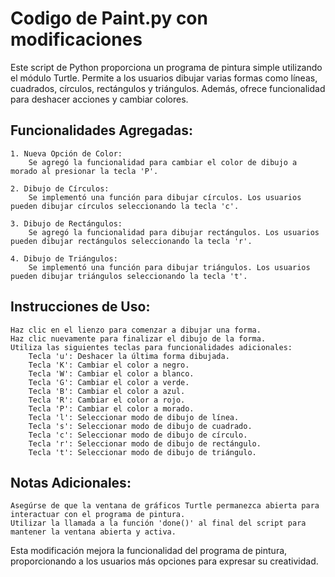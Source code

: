 # Codigo de Paint.py con modificaciones

Este script de Python proporciona un programa de pintura simple utilizando el módulo Turtle. Permite a los usuarios dibujar varias formas como líneas, cuadrados, círculos, rectángulos y triángulos. Además, ofrece funcionalidad para deshacer acciones y cambiar colores.

## Funcionalidades Agregadas:

    1. Nueva Opción de Color:
        Se agregó la funcionalidad para cambiar el color de dibujo a morado al presionar la tecla 'P'.

    2. Dibujo de Círculos:
        Se implementó una función para dibujar círculos. Los usuarios pueden dibujar círculos seleccionando la tecla 'c'.

    3. Dibujo de Rectángulos:
        Se agregó la funcionalidad para dibujar rectángulos. Los usuarios pueden dibujar rectángulos seleccionando la tecla 'r'.

    4. Dibujo de Triángulos:
        Se implementó una función para dibujar triángulos. Los usuarios pueden dibujar triángulos seleccionando la tecla 't'.

## Instrucciones de Uso:

    Haz clic en el lienzo para comenzar a dibujar una forma.
    Haz clic nuevamente para finalizar el dibujo de la forma.
    Utiliza las siguientes teclas para funcionalidades adicionales:
        Tecla 'u': Deshacer la última forma dibujada.
        Tecla 'K': Cambiar el color a negro.
        Tecla 'W': Cambiar el color a blanco.
        Tecla 'G': Cambiar el color a verde.
        Tecla 'B': Cambiar el color a azul.
        Tecla 'R': Cambiar el color a rojo.
        Tecla 'P': Cambiar el color a morado.
        Tecla 'l': Seleccionar modo de dibujo de línea.
        Tecla 's': Seleccionar modo de dibujo de cuadrado.
        Tecla 'c': Seleccionar modo de dibujo de círculo.
        Tecla 'r': Seleccionar modo de dibujo de rectángulo.
        Tecla 't': Seleccionar modo de dibujo de triángulo.

## Notas Adicionales:

    Asegúrse de que la ventana de gráficos Turtle permanezca abierta para interactuar con el programa de pintura.
    Utilizar la llamada a la función 'done()' al final del script para mantener la ventana abierta y activa.

Esta modificación mejora la funcionalidad del programa de pintura, proporcionando a los usuarios más opciones para expresar su creatividad.
